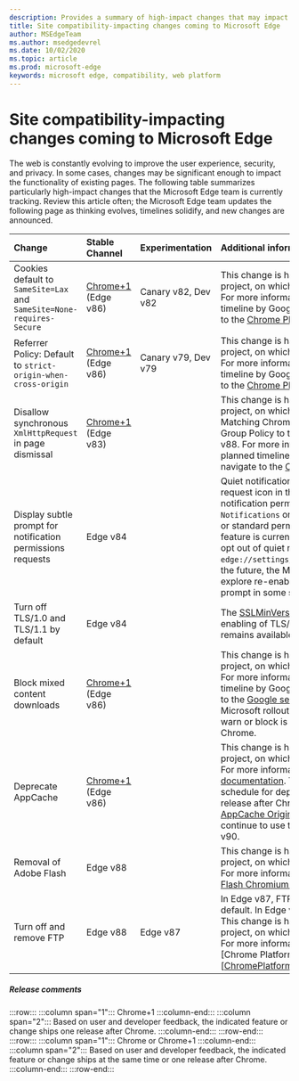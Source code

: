 ```yaml
---
description: Provides a summary of high-impact changes that may impact site compatibility
title: Site compatibility-impacting changes coming to Microsoft Edge
author: MSEdgeTeam
ms.author: msedgedevrel
ms.date: 10/02/2020
ms.topic: article
ms.prod: microsoft-edge
keywords: microsoft edge, compatibility, web platform
---
```


# Site compatibility-impacting changes coming to Microsoft Edge  

The web is constantly evolving to improve the user experience, security, and privacy.  In some cases, changes may be significant enough to impact the functionality of existing pages.  The following table summarizes particularly high-impact changes that the Microsoft Edge team is currently tracking.  Review this article often; the Microsoft Edge team updates the following page as thinking evolves, timelines solidify, and new changes are announced.  

| Change | Stable Channel | Experimentation | Additional information |  
|:--- |:--- |:--- |:--- |
| Cookies default to `SameSite=Lax` and `SameSite=None-requires-Secure` | [Chrome+1](#release-comments) \(Edge v86\)  | Canary v82, Dev v82 | This change is happening in the Chromium project, on which Microsoft Edge is based.  For more information, including the planned timeline by Google for this change, navigate to the [Chrome Platform Status entry][ChromePlatformStatus5088147346030592].  |  
| Referrer Policy: Default to `strict-origin-when-cross-origin` | [Chrome+1](#release-comments) \(Edge v86\)  | Canary v79, Dev v79 | This change is happening in the Chromium project, on which Microsoft Edge is based.  For more information, including the planned timeline by Google for this change, navigate to the [Chrome Platform Status entry][ChromePlatformStatus6251880185331712].  |  
| Disallow synchronous `XmlHttpRequest` in page dismissal | [Chrome+1](#release-comments) \(Edge v83\) |  | This change is happening in the Chromium project, on which Microsoft Edge is based.  Matching Chrome, Microsoft Edge offers a Group Policy to turn off this change until Edge v88.  For more information, including the planned timeline by Google for this change, navigate to the [Chrome Platform Status entry][ChromePlatformStatus4664843055398912].  |  
| Display subtle prompt for notification permissions requests | Edge v84 |  | Quiet notification requests display a subtle request icon in the address bar for site notification permissions requested using the `Notifications` or `Push` API, replacing the full or standard permission flyout prompt UI.  This feature is currently enabled for all users.  To opt out of quiet notification requests, go to `edge://settings/content/notifications`.  In the future, the Microsoft Edge team may explore re-enabling the full flyout notification prompt in some scenarios.  |  
| Turn off TLS/1.0 and TLS/1.1 by default | Edge v84 |  | The [SSLMinVersion][DeployedEdgePoliciesSSLMinVersion] Group Policy permits re-enabling of TLS/1.0 and TLS/1.1; the policy remains available until Edge v90.  |  
| Block mixed content downloads | [Chrome+1](#release-comments) \(Edge v86\)  |  | This change is happening in the Chromium project, on which Microsoft Edge is based.  For more information, including the planned timeline by Google for this change, navigate to the [Google security blog entry][GoogleBlogSecurity20200206].  The Microsoft rollout schedule on file types to warn or block is planned for one release after Chrome.  |  
| Deprecate AppCache | [Chrome+1](#release-comments) \(Edge v86\)  |  | This change is happening in the Chromium project, on which Microsoft Edge is based.  For more information, navigate to the [WebDev documentation][WebDevAppCacheRemoval].  The Microsoft rollout schedule for deprecation is planned for one release after Chrome.  Requesting an [AppCache OriginTrial Token][AppCacheOriginTrial] allows sites to continue to use the deprecated API until Edge v90.  |  
| Removal of Adobe Flash | Edge v88  |  | This change is happening in the Chromium project, on which Microsoft Edge is based.  For more information, navigate to the [Adobe Flash Chromium Roadmap][ChromiumFlashRoadmapSupportRemoved].  | 
| Turn off and remove FTP | Edge v88  | Edge v87 | In Edge v87, FTP support is turned off by default.  In Edge v88, FTP support is removed.  This change is happening in the Chromium project, on which Microsoft Edge is based.  For more information, navigate to the [Chrome Platform Status Entry][[ChromePlatformStatus6246151319715840].  |   

##### Release comments  

:::row:::
   :::column span="1":::
      Chrome+1
   :::column-end:::
   :::column span="2":::
      Based on user and developer feedback, the indicated feature or change ships one release after Chrome.
   :::column-end:::
:::row-end:::
:::row:::
   :::column span="1":::
      Chrome or Chrome+1
   :::column-end:::
   :::column span="2":::
      Based on user and developer feedback, the indicated feature or change ships at the same time or one release after Chrome.
   :::column-end:::
:::row-end:::

<!-- links -->  

[DeployedEdgePoliciesSSLMinVersion]: /deployedge/microsoft-edge-policies#sslversionmin "SSLVersionMin - Microsoft Edge - Policies | Microsoft Docs"  

[ChromePlatformStatus4664843055398912]: https://www.chromestatus.com/feature/4664843055398912 "Disallow sync XHR in page dismissal JavaScript | Chrome Platform Status"  
[ChromePlatformStatus5088147346030592]: https://www.chromestatus.com/feature/5088147346030592 "Cookies default to SameSite=Lax | Chrome Platform Status"  
[ChromePlatformStatus6251880185331712]: https://www.chromestatus.com/feature/6251880185331712 "Referrer Policy: Default to strict-origin-when-cross-origin | Chrome Platform Status"  
[ChromePlatformStatus6246151319715840]: https://chromestatus.com/feature/6246151319715840 "Deprecate FTP support | Chrome Platform Status"

[ChromiumFlashRoadmapSupportRemoved]: https://www.chromium.org/flash-roadmap#TOC-Flash-Support-Removed-from-Chromium-Target:-Chrome-88---Jan-2021- "Flash Support Removed from Chromium (Target: Chrome 88+ - Jan 2021) - Flash Roadmap | Chromium Projects"  

[GoogleBlogSecurity20200206]: https://security.googleblog.com/2020/02/protecting-users-from-insecure_6.html "Protecting users from insecure downloads in Google Chrome - Google Online Security Blog" 

[WebDevAppCacheRemoval]: https://web.dev/appcache-removal/ "AppCache Removal"
[AppCacheOriginTrial]: https://developers.chrome.com/origintrials/#/view_trial/1776670052997660673 "AppCache OriginTrial token"
